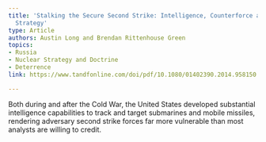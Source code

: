 ```yaml
---
title: 'Stalking the Secure Second Strike: Intelligence, Counterforce and Nuclear
  Strategy'
type: Article
authors: Austin Long and Brendan Rittenhouse Green
topics:
- Russia
- Nuclear Strategy and Doctrine
- Deterrence
link: https://www.tandfonline.com/doi/pdf/10.1080/01402390.2014.958150

---
```

Both during and after the Cold War, the United States developed substantial intelligence capabilities to track and target submarines and mobile missiles, rendering adversary second strike forces far more vulnerable than most analysts are willing to credit.